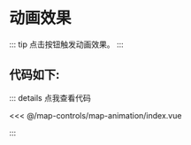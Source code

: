 <script setup>
import Map from './index.vue'
</script>
# 动画效果

::: tip
点击按钮触发动画效果。
:::

<Map />

## 代码如下:

::: details 点我查看代码

<<< @/map-controls/map-animation/index.vue

:::